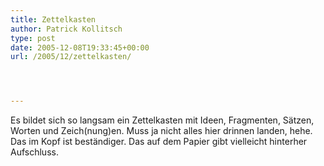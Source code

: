 ```yaml
---
title: Zettelkasten
author: Patrick Kollitsch
type: post
date: 2005-12-08T19:33:45+00:00
url: /2005/12/zettelkasten/




---
```

Es bildet sich so langsam ein Zettelkasten mit Ideen, Fragmenten, Sätzen, Worten und Zeich(nung)en. Muss ja nicht alles hier drinnen landen, hehe. Das im Kopf ist beständiger. Das auf dem Papier gibt vielleicht hinterher Aufschluss.
